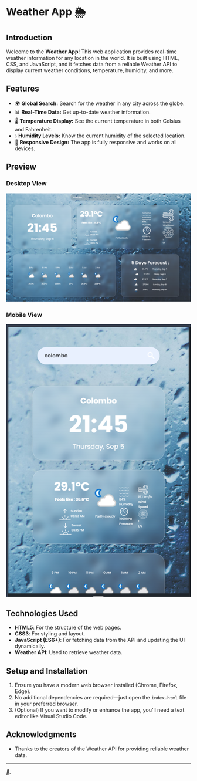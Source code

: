 # Weather App 🌦️

## Introduction

Welcome to the **Weather App**! This web application provides real-time weather information for any location in the world. It is built using HTML, CSS, and JavaScript, and it fetches data from a reliable Weather API to display current weather conditions, temperature, humidity, and more.

## Features

-   🌍 **Global Search:** Search for the weather in any city across the globe.
-   📊 **Real-Time Data:** Get up-to-date weather information.
-   🌡️ **Temperature Display:** See the current temperature in both Celsius and Fahrenheit.
-   💧 **Humidity Levels:** Know the current humidity of the selected location.
-   🎨 **Responsive Design:** The app is fully responsive and works on all devices.

## Preview

### Desktop View

![Desktop View](image.png)

### Mobile View

![Mobile View](image-1.png)

## Technologies Used

-   **HTML5**: For the structure of the web pages.
-   **CSS3**: For styling and layout.
-   **JavaScript (ES6+)**: For fetching data from the API and updating the UI dynamically.
-   **Weather API**: Used to retrieve weather data.

## Setup and Installation

1. Ensure you have a modern web browser installed (Chrome, Firefox, Edge).
2. No additional dependencies are required—just open the `index.html` file in your preferred browser.
3. (Optional) If you want to modify or enhance the app, you'll need a text editor like Visual Studio Code.

## Acknowledgments

-   Thanks to the creators of the Weather API for providing reliable weather data.

---

_🐳._
